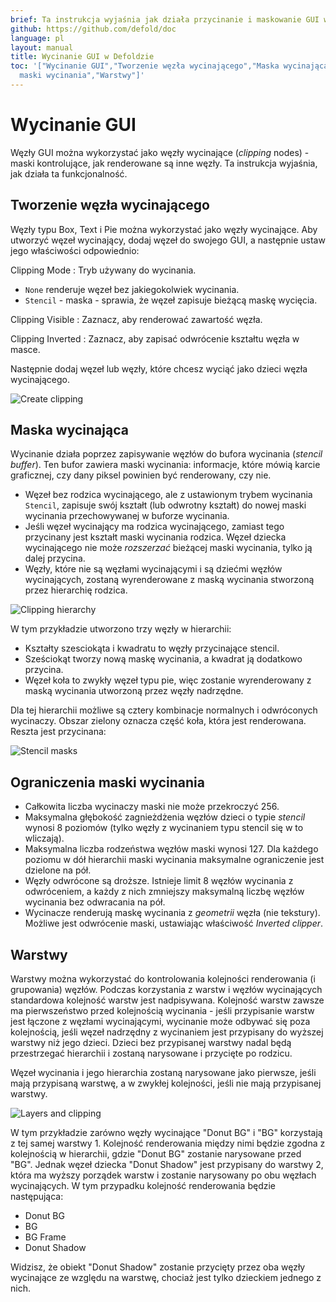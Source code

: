 ```yaml
---
brief: Ta instrukcja wyjaśnia jak działa przycinanie i maskowanie GUI w Defoldzie
github: https://github.com/defold/doc
language: pl
layout: manual
title: Wycinanie GUI w Defoldzie
toc: '["Wycinanie GUI","Tworzenie węzła wycinającego","Maska wycinająca","Ograniczenia
  maski wycinania","Warstwy"]'
---
```


# Wycinanie GUI

Węzły GUI można wykorzystać jako węzły wycinające (*clipping* nodes) - maski kontrolujące, jak renderowane są inne węzły. Ta instrukcja wyjaśnia, jak działa ta funkcjonalność.

## Tworzenie węzła wycinającego

Węzły typu Box, Text i Pie można wykorzystać jako węzły wycinające. Aby utworzyć węzeł wycinający, dodaj węzeł do swojego GUI, a następnie ustaw jego właściwości odpowiednio:

Clipping Mode
: Tryb używany do wycinania.

  - `None` renderuje węzeł bez jakiegokolwiek wycinania.
  - `Stencil` - maska - sprawia, że węzeł zapisuje bieżącą maskę wycięcia.

Clipping Visible
: Zaznacz, aby renderować zawartość węzła.

Clipping Inverted
: Zaznacz, aby zapisać odwrócenie kształtu węzła w masce.

Następnie dodaj węzeł lub węzły, które chcesz wyciąć jako dzieci węzła wycinającego.

![Create clipping](/manuals/images/gui-clipping/create.png)

## Maska wycinająca

Wycinanie działa poprzez zapisywanie węzłów do bufora wycinania (*stencil buffer*). Ten bufor zawiera maski wycinania: informacje, które mówią karcie graficznej, czy dany piksel powinien być renderowany, czy nie.

- Węzeł bez rodzica wycinającego, ale z ustawionym trybem wycinania `Stencil`, zapisuje swój kształt (lub odwrotny kształt) do nowej maski wycinania przechowywanej w buforze wycinania.
- Jeśli węzeł wycinający ma rodzica wycinającego, zamiast tego przycinany jest kształt maski wycinania rodzica. Węzeł dziecka wycinającego nie może _rozszerzać_ bieżącej maski wycinania, tylko ją dalej przycina.
- Węzły, które nie są węzłami wycinającymi i są dziećmi węzłów wycinających, zostaną wyrenderowane z maską wycinania stworzoną przez hierarchię rodzica.

![Clipping hierarchy](/manuals/images/gui-clipping/setup.png)

W tym przykładzie utworzono trzy węzły w hierarchii:

- Kształty szesciokąta i kwadratu to węzły przycinające stencil.
- Sześciokąt tworzy nową maskę wycinania, a kwadrat ją dodatkowo przycina.
- Węzeł koła to zwykły węzeł typu pie, więc zostanie wyrenderowany z maską wycinania utworzoną przez węzły nadrzędne.

Dla tej hierarchii możliwe są cztery kombinacje normalnych i odwróconych wycinaczy. Obszar zielony oznacza część koła, która jest renderowana. Reszta jest przycinana:

![Stencil masks](/manuals/images/gui-clipping/modes.png)

## Ograniczenia maski wycinania

- Całkowita liczba wycinaczy maski nie może przekroczyć 256.
- Maksymalna głębokość zagnieżdżenia węzłów dzieci o typie _stencil_ wynosi 8 poziomów (tylko węzły z wycinaniem typu stencil się w to wliczają).
- Maksymalna liczba rodzeństwa węzłów maski wynosi 127. Dla każdego poziomu w dół hierarchii maski wycinania maksymalne ograniczenie jest dzielone na pół.
- Węzły odwrócone są droższe. Istnieje limit 8 węzłów wycinania z odwróceniem, a każdy z nich zmniejszy maksymalną liczbę węzłów wycinania bez odwracania na pół.
- Wycinacze renderują maskę wycinania z _geometrii_ węzła (nie tekstury). Możliwe jest odwrócenie maski, ustawiając właściwość *Inverted clipper*.

## Warstwy

Warstwy można wykorzystać do kontrolowania kolejności renderowania (i grupowania) węzłów. Podczas korzystania z warstw i węzłów wycinających standardowa kolejność warstw jest nadpisywana. Kolejność warstw zawsze ma pierwszeństwo przed kolejnością wycinania - jeśli przypisanie warstw jest łączone z węzłami wycinającymi, wycinanie może odbywać się poza kolejnością, jeśli węzeł nadrzędny z wycinaniem jest przypisany do wyższej warstwy niż jego dzieci. Dzieci bez przypisanej warstwy nadal będą przestrzegać hierarchii i zostaną narysowane i przycięte po rodzicu.

<div class='sidenote' markdown='1'>
Węzeł wycinania i jego hierarchia zostaną narysowane jako pierwsze, jeśli mają przypisaną warstwę, a w zwykłej kolejności, jeśli nie mają przypisanej warstwy.
</div>

![Layers and clipping](/manuals/images/gui-clipping/layers.png)

W tym przykładzie zarówno węzły wycinające "Donut BG" i "BG" korzystają z tej samej warstwy 1. Kolejność renderowania między nimi będzie zgodna z kolejnością w hierarchii, gdzie "Donut BG" zostanie narysowane przed "BG". Jednak węzeł dziecka "Donut Shadow" jest przypisany do warstwy 2, która ma wyższy porządek warstw i zostanie narysowany po obu węzłach wycinających. W tym przypadku kolejność renderowania będzie następująca:

- Donut BG
- BG
- BG Frame
- Donut Shadow

Widzisz, że obiekt "Donut Shadow" zostanie przycięty przez oba węzły wycinające ze względu na warstwę, chociaż jest tylko dzieckiem jednego z nich.